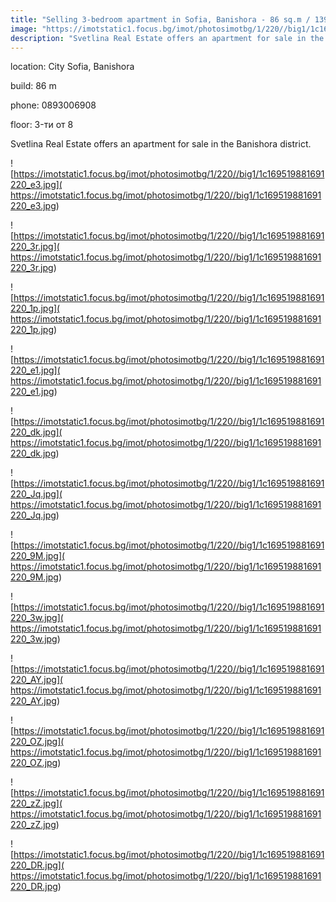 ```yaml
---
title: "Selling 3-bedroom apartment in Sofia, Banishora - 86 sq.m / 139,999 EUR :: imot.bg Ad"
image: "https://imotstatic1.focus.bg/imot/photosimotbg/1/220//big1/1c169519881691220_fp.jpg"
description: "Svetlina Real Estate offers an apartment for sale in the Banishora district."
---
```


location: City Sofia, Banishora

build: 86 m

phone: 0893006908

floor: 3-ти от 8

Svetlina Real Estate offers an apartment for sale in the Banishora district.


![https://imotstatic1.focus.bg/imot/photosimotbg/1/220//big1/1c169519881691220_e3.jpg]( https://imotstatic1.focus.bg/imot/photosimotbg/1/220//big1/1c169519881691220_e3.jpg)


![https://imotstatic1.focus.bg/imot/photosimotbg/1/220//big1/1c169519881691220_3r.jpg]( https://imotstatic1.focus.bg/imot/photosimotbg/1/220//big1/1c169519881691220_3r.jpg)


![https://imotstatic1.focus.bg/imot/photosimotbg/1/220//big1/1c169519881691220_1p.jpg]( https://imotstatic1.focus.bg/imot/photosimotbg/1/220//big1/1c169519881691220_1p.jpg)


![https://imotstatic1.focus.bg/imot/photosimotbg/1/220//big1/1c169519881691220_e1.jpg]( https://imotstatic1.focus.bg/imot/photosimotbg/1/220//big1/1c169519881691220_e1.jpg)


![https://imotstatic1.focus.bg/imot/photosimotbg/1/220//big1/1c169519881691220_dk.jpg]( https://imotstatic1.focus.bg/imot/photosimotbg/1/220//big1/1c169519881691220_dk.jpg)


![https://imotstatic1.focus.bg/imot/photosimotbg/1/220//big1/1c169519881691220_Jq.jpg]( https://imotstatic1.focus.bg/imot/photosimotbg/1/220//big1/1c169519881691220_Jq.jpg)


![https://imotstatic1.focus.bg/imot/photosimotbg/1/220//big1/1c169519881691220_9M.jpg]( https://imotstatic1.focus.bg/imot/photosimotbg/1/220//big1/1c169519881691220_9M.jpg)


![https://imotstatic1.focus.bg/imot/photosimotbg/1/220//big1/1c169519881691220_3w.jpg]( https://imotstatic1.focus.bg/imot/photosimotbg/1/220//big1/1c169519881691220_3w.jpg)


![https://imotstatic1.focus.bg/imot/photosimotbg/1/220//big1/1c169519881691220_AY.jpg]( https://imotstatic1.focus.bg/imot/photosimotbg/1/220//big1/1c169519881691220_AY.jpg)


![https://imotstatic1.focus.bg/imot/photosimotbg/1/220//big1/1c169519881691220_OZ.jpg]( https://imotstatic1.focus.bg/imot/photosimotbg/1/220//big1/1c169519881691220_OZ.jpg)


![https://imotstatic1.focus.bg/imot/photosimotbg/1/220//big1/1c169519881691220_zZ.jpg]( https://imotstatic1.focus.bg/imot/photosimotbg/1/220//big1/1c169519881691220_zZ.jpg)


![https://imotstatic1.focus.bg/imot/photosimotbg/1/220//big1/1c169519881691220_DR.jpg]( https://imotstatic1.focus.bg/imot/photosimotbg/1/220//big1/1c169519881691220_DR.jpg)


